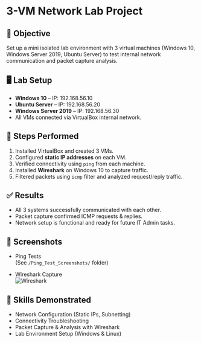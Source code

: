 # 3-VM Network Lab Project

## 📌 Objective
Set up a mini isolated lab environment with 3 virtual machines (Windows 10, Windows Server 2019, Ubuntu Server) to test internal network communication and packet capture analysis.

## 🖥️ Lab Setup
- **Windows 10** – IP: 192.168.56.10
- **Ubuntu Server** – IP: 192.168.56.20
- **Windows Server 2019** – IP: 192.168.56.30
- All VMs connected via VirtualBox internal network.

## 🔧 Steps Performed
1. Installed VirtualBox and created 3 VMs.
2. Configured **static IP addresses** on each VM.
3. Verified connectivity using `ping` from each machine.
4. Installed **Wireshark** on Windows 10 to capture traffic.
5. Filtered packets using `icmp` filter and analyzed request/reply traffic.

## ✅ Results
- All 3 systems successfully communicated with each other.
- Packet capture confirmed ICMP requests & replies.
- Network setup is functional and ready for future IT Admin tasks.

## 📂 Screenshots

- Ping Tests  
(See `/Ping_Test_Screenshots/` folder)

- Wireshark Capture  
![Wireshark](Wireshark_Capture.png)

## 🚀 Skills Demonstrated
- Network Configuration (Static IPs, Subnetting)
- Connectivity Troubleshooting
- Packet Capture & Analysis with Wireshark
- Lab Environment Setup (Windows & Linux)


